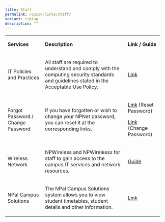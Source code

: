 ```yaml
---
title: Staff
permalink: /quick-links/staff/
variant: tiptap
description: ""
---
```

<table>
<tbody>
<tr>
<td rowspan="1" colspan="1">
<p><strong>Services</strong>
</p>
</td>
<td rowspan="1" colspan="1">
<p><strong>Description</strong>
</p>
</td>
<td rowspan="1" colspan="1">
<p><strong>Link / Guide</strong>
</p>
</td>
</tr>
<tr>
<td rowspan="1" colspan="1">
<p>IT Policies and Practices</p>
</td>
<td rowspan="1" colspan="1">
<p>All staff are required to understand and comply with the computing security
standards and guidelines stated in the Acceptable Use Policy.</p>
</td>
<td rowspan="1" colspan="1">
<p><a href="https://npweb.np.edu.sg/np/helpdesk/Pages/AUP.aspx" rel="noopener noreferrer nofollow" target="_blank">Link</a>
</p>
</td>
</tr>
<tr>
<td rowspan="1" colspan="1">
<p>Forgot Password / Change Password</p>
</td>
<td rowspan="1" colspan="1">
<p>If you have forgotten or wish to change your NPNet password, you can reset
it at the corresponding links.</p>
</td>
<td rowspan="1" colspan="1">
<p><a href="https://www1.np.edu.sg/resetpwd/" rel="noopener noreferrer nofollow" target="_blank">Link</a> (Reset
Password)</p>
<p></p>
<p><a href="https://mars.np.edu.sg/npnet/aps/" rel="noopener noreferrer nofollow" target="_blank">Link</a> (Change
Password)</p>
</td>
</tr>
<tr>
<td rowspan="1" colspan="1">
<p>​Wireless Network<strong><br></strong>
</p>
</td>
<td rowspan="1" colspan="1">
<p>​NPWireless and NPWirelessx for staff to gain access to the campus IT
services and network resources.</p>
</td>
<td rowspan="1" colspan="1">
<p>​<a href="/guides/wi-fi/" rel="noopener noreferrer nofollow" target="_blank">Guide</a> 
<br>
</p>
</td>
</tr>
<tr>
<td rowspan="1" colspan="1">
<p>NPal Campus Solutions</p>
</td>
<td rowspan="1" colspan="1">
<p>The NPal Campus Solutions system allows you to view student timetables,
student details and other information.</p>
</td>
<td rowspan="1" colspan="1">
<p><a href="https://npalcs.np.edu.sg" rel="noopener noreferrer nofollow" target="_blank">Link</a>
</p>
</td>
</tr>
</tbody>
</table>
<p></p>